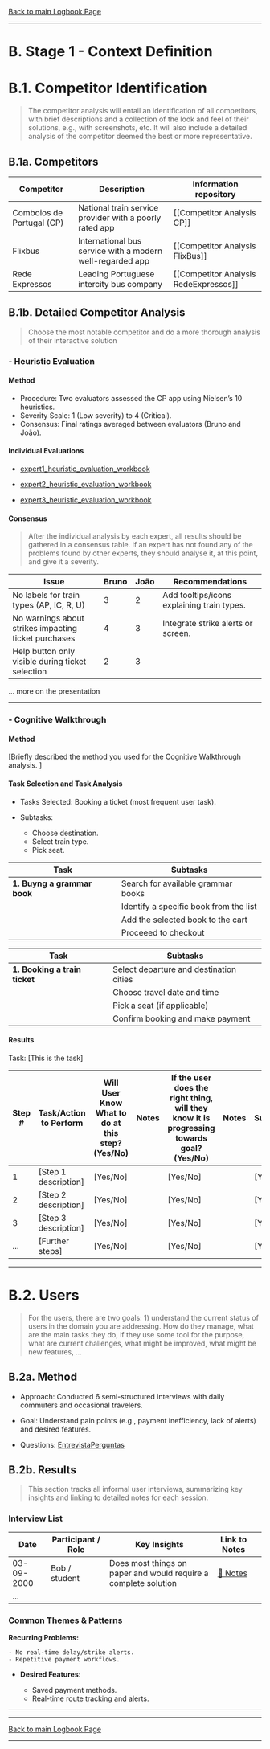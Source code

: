 [Back to main Logbook Page](../hci_logbook.md)

---
# B. Stage 1 - Context Definition


# B.1. Competitor Identification
>	The competitor analysis will entail an identification of all competitors, with brief descriptions and a collection of the look and feel of their solutions, e.g., with screenshots, etc. It will also include a detailed analysis of the competitor deemed the best or more representative.



## B.1a. Competitors


| **Competitor**    		| **Description**                             				| Information repository              	|
| ------------------------- | --------------------------------------------------------- | ------------------------------------- |
| Comboios de Portugal (CP)	| National train service provider with a poorly rated app	| [[Competitor Analysis CP]] 			|
| Flixbus 					| International bus service with a modern well-regarded app	| [[Competitor Analysis FlixBus]]  		|
| Rede Expressos            | Leading Portuguese intercity bus company                  | [[Competitor Analysis RedeExpressos]] |




## B.1b. Detailed Competitor Analysis
>	Choose the most notable competitor and do a more thorough analysis of their interactive solution


### - Heuristic Evaluation

#### Method

- Procedure: Two evaluators assessed the CP app using Nielsen’s 10 heuristics.
- Severity Scale: 1 (Low severity) to 4 (Critical).
- Consensus: Final ratings averaged between evaluators (Bruno and João).


#### Individual Evaluations


- [expert1_heuristic_evaluation_workbook](heuristic_evaluations/expert1_heuristic_evaluation_workbook.md)

- [expert2_heuristic_evaluation_workbook](heuristic_evaluations/expert2_heuristic_evaluation_workbook.md)

- [expert3_heuristic_evaluation_workbook](heuristic_evaluations/expert3_heuristic_evaluation_workbook.md)


#### Consensus

>	After the individual analysis by each expert, all results should be gathered in a consensus table. If an expert has not found any of the problems found by other experts, they should analyse it, at this point, and give it a severity.

| **Issue**       										| **Bruno** 	| **João** |  Recommendations                            |
| ----------------------------------------------------- | ------------- | -------- | ------------------------------------------- |
| No labels for train types (AP, IC, R, U) 				| 3             | 2        | Add tooltips/icons explaining train types.  |
| No warnings about strikes impacting ticket purchases  | 4             | 3        | Integrate strike alerts or screen.          |
| Help button only visible during ticket selection      | 2             | 3        |                                             |
... more on the presentation



---
### - Cognitive Walkthrough

#### Method
[Briefly described  the method you used for the Cognitive Walkthrough analysis. ]

#### Task Selection and Task Analysis

- Tasks Selected: Booking a ticket (most frequent user task).

- Subtasks:
	- Choose destination.
	- Select train type.
	- Pick seat.


| Task                        | Subtasks                               |
| --------------------------- | -------------------------------------- |
| **1. Buyng a grammar book** | Search for available grammar books     |
|                             | Identify a specific book from the list |
|                             | Add the selected book to the cart      |
|                             | Proceeed to checkout                   |


| Task                          | Subtasks                                |
| ----------------------------- | --------------------------------------- |
| **1. Booking a train ticket** | Select departure and destination cities |
|                               | Choose travel date and time             |
|                               | Pick a seat (if applicable)             |
|                               | Confirm booking and make payment        |


#### Results

Task: [This is the task]

| Step # | Task/Action to Perform | Will User Know What to do at this step? (Yes/No) | Notes | If the user does the right thing, will they know it is progressing towards goal? (Yes/No) | Notes | Is Action Successful? (Yes/No) | Suggestions for Improvement |     |
| ------ | ---------------------- | ------------------------------------------------ | ----- | ----------------------------------------------------------------------------------------- | ----- | ------------------------------ | --------------------------- | --- |
| 1      | [Step 1 description]   | [Yes/No]                                         |       | [Yes/No]                                                                                  |       | [Yes/No]                       | [Suggestion 1]              |     |
| 2      | [Step 2 description]   | [Yes/No]                                         |       | [Yes/No]                                                                                  |       | [Yes/No]                       | [Suggestion 2]              |     |
| 3      | [Step 3 description]   | [Yes/No]                                         |       | [Yes/No]                                                                                  |       | [Yes/No]                       | [Suggestion 3]              |     |
| ...    | [Further steps]        | [Yes/No]                                         |       | [Yes/No]                                                                                  |       | [Yes/No]                       | [Suggestions]               |     |



---

# B.2. Users
>	For the users, there are two goals: 1) understand the current status of users in the domain you are addressing. How do they manage, what are the main tasks they do, if they use some tool for the purpose, what are current challenges, what might be improved, what might be new features, ...


## B.2a. Method
- Approach: Conducted 6 semi-structured interviews with daily commuters and occasional travelers.

- Goal: Understand pain points (e.g., payment inefficiency, lack of alerts) and desired features.

- Questions: [EntrevistaPerguntas](Interviews/EntrevistaPerguntas.md)

## B.2b. Results

>	This section tracks all informal user interviews, summarizing key insights and linking to detailed notes for each session. 

### Interview List 
| Date       | Participant / Role | Key Insights                                                    | Link to Notes                |     |
| ---------- | ------------------ | --------------------------------------------------------------- | ---------------------------- | --- |
| 03-09-2000 | Bob / student      | Does most things on paper and would require a complete solution | [📄 Notes](interview-Bob.md) |     |
| ...        |                    |                                                                 |                              |     |

### Common Themes & Patterns 

**Recurring Problems:**

	- No real-time delay/strike alerts.
	- Repetitive payment workflows.

- **Desired Features:**

	- Saved payment methods.
	- Real-time route tracking and alerts.
- --- 



---
[Back to main Logbook Page](../hci_logbook.md)

---
